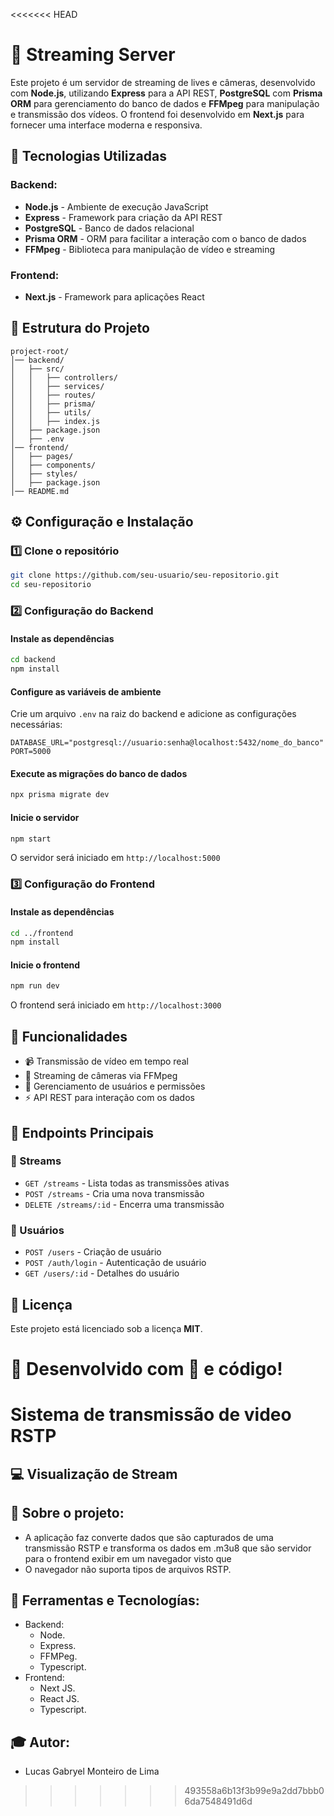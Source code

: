 <<<<<<< HEAD
# 📡 Streaming Server

Este projeto é um servidor de streaming de lives e câmeras, desenvolvido com **Node.js**, utilizando **Express** para a API REST, **PostgreSQL** com **Prisma ORM** para gerenciamento do banco de dados e **FFMpeg** para manipulação e transmissão dos vídeos. O frontend foi desenvolvido em **Next.js** para fornecer uma interface moderna e responsiva.

## 🚀 Tecnologias Utilizadas

### Backend:

- **Node.js** - Ambiente de execução JavaScript
- **Express** - Framework para criação da API REST
- **PostgreSQL** - Banco de dados relacional
- **Prisma ORM** - ORM para facilitar a interação com o banco de dados
- **FFMpeg** - Biblioteca para manipulação de vídeo e streaming

### Frontend:

- **Next.js** - Framework para aplicações React

## 📂 Estrutura do Projeto

```
project-root/
│── backend/
│   ├── src/
│   │   ├── controllers/
│   │   ├── services/
│   │   ├── routes/
│   │   ├── prisma/
│   │   ├── utils/
│   │   ├── index.js
│   ├── package.json
│   ├── .env
│── frontend/
│   ├── pages/
│   ├── components/
│   ├── styles/
│   ├── package.json
│── README.md
```

## ⚙️ Configuração e Instalação

### 1️⃣ Clone o repositório

```bash
git clone https://github.com/seu-usuario/seu-repositorio.git
cd seu-repositorio
```

### 2️⃣ Configuração do Backend

#### Instale as dependências

```bash
cd backend
npm install
```

#### Configure as variáveis de ambiente

Crie um arquivo `.env` na raiz do backend e adicione as configurações necessárias:

```
DATABASE_URL="postgresql://usuario:senha@localhost:5432/nome_do_banco"
PORT=5000
```

#### Execute as migrações do banco de dados

```bash
npx prisma migrate dev
```

#### Inicie o servidor

```bash
npm start
```

O servidor será iniciado em `http://localhost:5000`

### 3️⃣ Configuração do Frontend

#### Instale as dependências

```bash
cd ../frontend
npm install
```

#### Inicie o frontend

```bash
npm run dev
```

O frontend será iniciado em `http://localhost:3000`

## 🎯 Funcionalidades

- 📹 Transmissão de vídeo em tempo real
- 📡 Streaming de câmeras via FFMpeg
- 🔄 Gerenciamento de usuários e permissões
- ⚡ API REST para interação com os dados

## 🔧 Endpoints Principais

### 🎥 Streams

- `GET /streams` - Lista todas as transmissões ativas
- `POST /streams` - Cria uma nova transmissão
- `DELETE /streams/:id` - Encerra uma transmissão

### 👤 Usuários

- `POST /users` - Criação de usuário
- `POST /auth/login` - Autenticação de usuário
- `GET /users/:id` - Detalhes do usuário

## 📜 Licença

Este projeto está licenciado sob a licença **MIT**.

🚀 Desenvolvido com 💙 e código!
=======
# Sistema de transmissão de video RSTP

## 💻 Visualização de Stream

## 💭 Sobre o projeto:
 - A aplicação faz converte dados que são capturados de uma transmissão RSTP e transforma os dados em .m3u8 que são servidor para o frontend exibir em um navegador visto que
 - O navegador não suporta tipos de arquivos RSTP.

## 🚀 Ferramentas e Tecnologías:
 - Backend:
   - Node.
   - Express.
   - FFMPeg.
   - Typescript.
 - Frontend:
   - Next JS.
   - React JS.
   - Typescript.
     
## 🎓 Autor:
 - Lucas Gabryel Monteiro de Lima
>>>>>>> 493558a6b13f3b99e9a2dd7bbb06da7548491d6d
